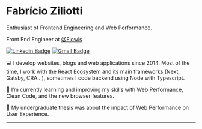 
# Fabrício Ziliotti

Enthusiast of Frontend Engineering and Web Performance.

Front End Engineer at [@Flowls](https://www.flowls.com/)

[![Linkedin Badge](https://img.shields.io/badge/-Fabricio%20Ziliotti-9984d5?style=flat-square&logo=Linkedin&logoColor=white&link=https://www.linkedin.com/in/fabricioziliotti/)](https://www.linkedin.com/in/fabricioziliotti/)    [![Gmail Badge](https://img.shields.io/badge/-ziliotti.ti@gmail.com-9984d5?style=flat-square&logo=Gmail&logoColor=white&link=mailto:ziliotti.ti@gmail.com)](mailto:ziliotti.ti@gmail.com)

💻 I develop websites, blogs and web applications since 2014. Most of the time, I work with the React Ecosystem and its main frameworks (Next, Gatsby, CRA.. ), sometimes I code backend using Node with Typescript.

📖 I’m currently learning and improving my skills with Web Performance, Clean Code, and the new browser features.

📜 My undergraduate thesis was about the impact of Web Performance on User Experience.

---
